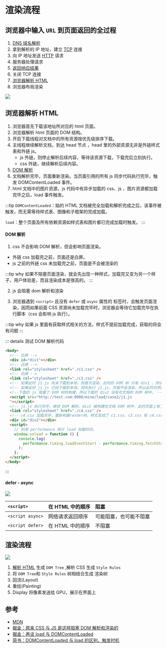 # 渲染流程

## 浏览器中输入 `URL` 到页面返回的全过程 <br/>

1. [DNS 域名解析](/network/basic/dns.md#解析过程)
2. 拿到解析的 IP 地址，建立 [TCP](/network/basic/tcp-udp.html#tcp) 连接
3. 向 IP 地址发送 [HTTP](/network/basic/http.html) 请求
4. 服务器处理请求
5. [返回响应结果](/network/basic/http-code.md)
6. 关闭 TCP 连接
7. [浏览器解析 HTML](#浏览器解析-html)
8. 浏览器布局渲染

![](https://limy-1309594960.cos.ap-beijing.myqcloud.com/202210121040167.png)

## 浏览器解析 HTML

1. 浏览器首先下载该地址所对应的 html 页面。
2. 浏览器解析 html 页面的 DOM 结构。
3. 开启下载线程对文档中的所有资源按优先级排序下载。
4. 主线程继续解析文档，到达 head 节点 ，head 里的外部资源无非是外链样式表和外链 js。
   - js 外链，则停止解析后续内容，等待该资源下载，下载完后立刻执行。
   - css 外链，继续解析后续内容。
5. [DOM 解析](#dom-解析)
6. 文档解析完毕，页面重新渲染。当页面引用的所有 js 同步代码执行完毕，触发 DOMContentLoaded 事件。
7. html 文档中的图片资源，js 代码中有异步加载的 css、js 、图片资源都加载完毕之后，load 事件触发。

:::tip
`DOMContentLoaded`：始的 HTML 文档被完全加载和解析完成之后，该事件被触发，而无需等待样式表、图像和子框架的完成加载。

`load`：整个页面及所有依赖资源如样式表和图片都已完成加载时触发。
:::

#### DOM 解析

1. css 不会影响 DOM 解析，但会影响页面渲染。

- 外链 css 加载完之前，页面还是白屏。
- js 之前的外链 css 未加载完之前，页面是不会被渲染的

:::tip why
如果不阻塞页面渲染，就会先出现一种样式，加载完又变为另一个样子，用户体验差，而且渲染成本是很高的。
:::

2. js 会阻塞 dom 解析和渲染

3. 浏览器遇到 `<script>` 且没有 `defer` 或 `async` 属性的 标签时，会触发页面渲染，因而如果前面 CSS 资源尚未加载完毕时，浏览器会等待它加载完毕在执行脚本（css 会影响 js 执行）。

:::tip why
如果 js 里面有获取样式相关的方法，样式不提前加载完成，获取的将会有问题
:::

::: details 测试 DOM 解析代码

```html
<body>
  <!-- 白屏 -->
  <div id="div1"></div>
  <!-- 白屏 -->
  <link rel="stylesheet" href="./c1.css" />
  <!-- 白屏 -->
  <link rel="stylesheet" href="./c3.css" />
  <!-- 如果此时 j1.js 尚未下载到本地，则首次渲染，此时的 DOM 树 只有 div1 ，所以页面上只会显示 div1，样式是 c1.css 和 c3.css 的并集。-->
  <!-- 如果此时 j1.js 已经下载到本地，则先执行 j1.js，页面不会渲染，所以此时仍然是白屏。-->
  <!--下面的 js 阻塞了 DOM 树的构建，所以下面的 div2 没有在文档的 DOM 树中。 -->
  <script src="http://test.com:9000/mine/load/case2/j1.js
  "></script>
  <!-- j1.js 执行完毕，继续 DOM 解析，div2 被构建在文档 DOM 树中，此时页面上有了div2 元素，样式仍然是 c1.css 和 c3.css 的并集 -->
  <link rel="stylesheet" href="./c4.css" />
  <!-- c4.css 加载完毕，重新构建render树，样式变成了 c1.css、c3.css 和 c4.css 的并集 -->
  <div id="div2"></div>
  <script>
    // 利用 performance 统计 load 加载时间。
    window.onload = function () {
      console.log(
        performance.timing.loadEventStart - performance.timing.fetchStart
      );
    };
  </script>
</body>
```

:::

#### defer - async

![](https://limy-1309594960.cos.ap-beijing.myqcloud.com/202208271133182_defer_async.png)

| `<script>`       | 在 HTML 中的顺序 | 阻塞                   |
| :--------------- | :--------------- | :--------------------- |
| `<script async>` | 网络请求返回顺序 | 可能阻塞，也可能不阻塞 |
| `<script defer>` | 在 HTML 中的顺序 | 不阻塞                 |

## 渲染流程

![](https://limy-1309594960.cos.ap-beijing.myqcloud.com/202208262219577_render.png)

1. [解析 HTML](#dom-解析) 生成 `DOM Tree` ,解析 CSS 生成 `Style Rules`
2. 将 `DOM Tree`和 `Style Rules` 树相结合生成 渲染树
3. 回流(Layout)
4. 重绘(Painting)
5. Display 将像素发送给 GPU，展示在界面上

## 参考

- [MDN](https://developer.mozilla.org/zh-CN/docs/Web/API/Window/load_event)
- [掘金：原来 CSS 与 JS 是这样阻塞 DOM 解析和渲染的](https://juejin.cn/post/6844903497599549453)
- [掘金：再谈 load 与 DOMContentLoaded](https://juejin.cn/post/6844903623583891469)
- [简书：DOMContentLoaded 与 load 的区别、触发时机](https://www.jianshu.com/p/c3384c315d40)
